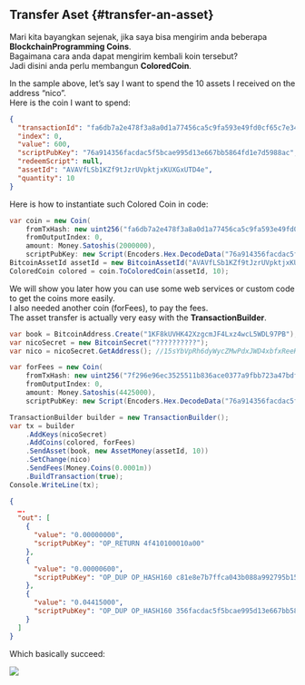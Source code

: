 ## Transfer Aset {#transfer-an-asset}

Mari kita bayangkan sejenak, jika saya bisa mengirim anda beberapa **BlockchainProgramming Coins**.  
Bagaimana cara anda dapat mengirim kembali koin tersebut?   
Jadi disini anda perlu membangun **ColoredCoin**.

In the sample above, let’s say I want to spend the 10 assets I received on the address “nico”.  
Here is the coin I want to spend:

```json
{
  "transactionId": "fa6db7a2e478f3a8a0d1a77456ca5c9fa593e49fd0cf65c7e349e5a4cbe58842",
  "index": 0,
  "value": 600,
  "scriptPubKey": "76a914356facdac5f5bcae995d13e667bb5864fd1e7d5988ac",
  "redeemScript": null,
  "assetId": "AVAVfLSb1KZf9tJzrUVpktjxKUXGxUTD4e",
  "quantity": 10
}
```

Here is how to instantiate such Colored Coin in code:

```cs
var coin = new Coin(
    fromTxHash: new uint256("fa6db7a2e478f3a8a0d1a77456ca5c9fa593e49fd0cf65c7e349e5a4cbe58842"),
    fromOutputIndex: 0,
    amount: Money.Satoshis(2000000),
    scriptPubKey: new Script(Encoders.Hex.DecodeData("76a914356facdac5f5bcae995d13e667bb5864fd1e7d5988ac")));
BitcoinAssetId assetId = new BitcoinAssetId("AVAVfLSb1KZf9tJzrUVpktjxKUXGxUTD4e");
ColoredCoin colored = coin.ToColoredCoin(assetId, 10);
```

We will show you later how you can use some web services or custom code to get the coins more easily.  
I also needed another coin \(forFees\), to pay the fees.  
The asset transfer is actually very easy with the **TransactionBuilder**.

```cs
var book = BitcoinAddress.Create("1KF8kUVHK42XzgcmJF4Lxz4wcL5WDL97PB");
var nicoSecret = new BitcoinSecret("??????????");
var nico = nicoSecret.GetAddress(); //15sYbVpRh6dyWycZMwPdxJWD4xbfxReeHe

var forFees = new Coin(
    fromTxHash: new uint256("7f296e96ec3525511b836ace0377a9fbb723a47bdfb07c6bc3a6f2a0c23eba26"),
    fromOutputIndex: 0,
    amount: Money.Satoshis(4425000),
    scriptPubKey: new Script(Encoders.Hex.DecodeData("76a914356facdac5f5bcae995d13e667bb5864fd1e7d5988ac")));

TransactionBuilder builder = new TransactionBuilder();
var tx = builder
    .AddKeys(nicoSecret)
    .AddCoins(colored, forFees)
    .SendAsset(book, new AssetMoney(assetId, 10))
    .SetChange(nico)
    .SendFees(Money.Coins(0.0001m))
    .BuildTransaction(true);
Console.WriteLine(tx);
```

```json
{
  ….
  "out": [
    {
      "value": "0.00000000",
      "scriptPubKey": "OP_RETURN 4f410100010a00"
    },
    {
      "value": "0.00000600",
      "scriptPubKey": "OP_DUP OP_HASH160 c81e8e7b7ffca043b088a992795b15887c961592 OP_EQUALVERIFY OP_CHECKSIG"
    },
    {
      "value": "0.04415000",
      "scriptPubKey": "OP_DUP OP_HASH160 356facdac5f5bcae995d13e667bb5864fd1e7d59 OP_EQUALVERIFY OP_CHECKSIG"
    }
  ]
}
```

Which basically succeed:

![](../assets/Coinprism2.png)

